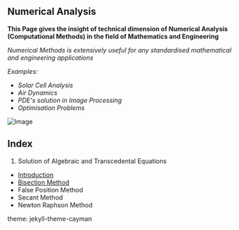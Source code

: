 ## Numerical Analysis

**This Page gives the insight of technical dimension of Numerical Analysis (Computational Methods) in the field of Mathematics and Engineering**

_Numerical Methods is extensively useful for any standardised mathematical and engineering applications_

_Examples:_

- _Solar Cell Analysis_
- _Air Dynamics_
- _PDE's solution in Image Processing_
- _Optimisation Problems_

![Image](https://cdn11.bigcommerce.com/s-jyvxk5hzsq/images/stencil/1280x1280/products/6155/44124/6877L__63898.1539348603.jpg?c=2&imbypass=on)


## Index

1. Solution of Algebraic and Transcedental Equations
  
  - [Introduction](https://github.com/varunkodathala/nm_easy.github.io/blob/master/introduction.md)
  - [Bisection Method](bisection_method.md)
  - False Position Method
  - Secant Method
  - Newton Raphson Method
  

theme: jekyll-theme-cayman

